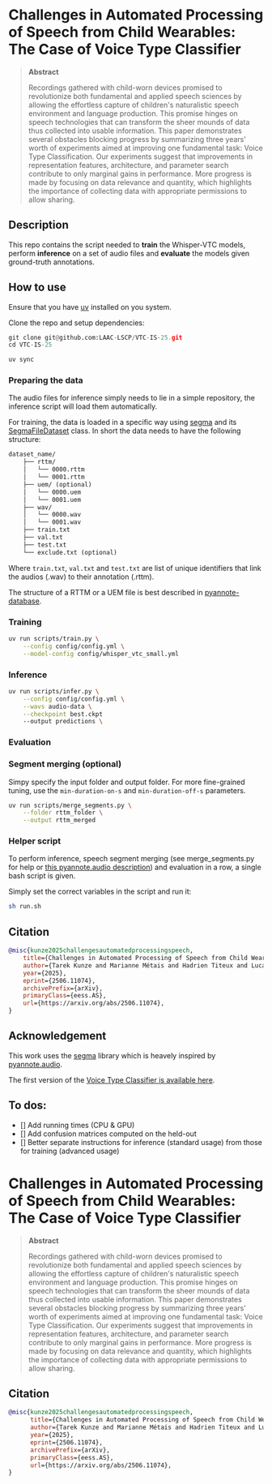 # Challenges in Automated Processing of Speech from Child Wearables: The Case of Voice Type Classifier

> **Abstract**
>
> Recordings gathered with child-worn devices promised to revolutionize both fundamental and applied speech sciences by allowing the effortless capture of children's naturalistic speech environment and language production. This promise hinges on speech technologies that can transform the sheer mounds of data thus collected into usable information. This paper demonstrates several obstacles blocking progress by summarizing three years' worth of experiments aimed at improving one fundamental task: Voice Type Classification. Our experiments suggest that improvements in representation features, architecture, and parameter search contribute to only marginal gains in performance. More progress is made by focusing on data relevance and quantity, which highlights the importance of collecting data with appropriate permissions to allow sharing.

## Description
This repo contains the script needed to **train** the Whisper-VTC models, perform **inference** on a set of audio files and **evaluate** the models given ground-truth annotations.

## How to use
Ensure that you have [uv](https://github.com/astral-sh/uv) installed on you system.

Clone the repo and setup dependencies:
```python
git clone git@github.com:LAAC-LSCP/VTC-IS-25.git
cd VTC-IS-25

uv sync
```

### Preparing the data
The audio files for inference simply needs to lie in a simple repository, the inference script will load them automatically.

For training, the data is loaded in a specific way using [segma](https://github.com/arxaqapi/segma) and its [SegmaFileDataset](https://github.com/arxaqapi/segma/blob/49c1ce4bace130785c7be0e5aab6a8ed3bd0d711/src/segma/data/file_dataset.py#L41-L64) class.
In short the data needs to have the following structure:

```txt
dataset_name/
    ├── rttm/
    │   └── 0000.rttm
    │   └── 0001.rttm
    ├── uem/ (optional)
    │   └── 0000.uem
    │   └── 0001.uem
    ├── wav/
    │   └── 0000.wav
    │   └── 0001.wav
    ├── train.txt
    ├── val.txt
    ├── test.txt
    └── exclude.txt (optional)
```

Where `train.txt`, `val.txt` and `test.txt` are list of unique identifiers that link the audios (.wav) to their annotation (.rttm).

The structure of a RTTM or a UEM file is best described in [pyannote-database](https://github.com/pyannote/pyannote-database/blob/develop/README.md#segmentation).

### Training
```sh
uv run scripts/train.py \
    --config config/config.yml \
    --model-config config/whisper_vtc_small.yml
```

### Inference
```sh
uv run scripts/infer.py \
    --config config/config.yml \
	--wavs audio-data \
    --checkpoint best.ckpt
	--output predictions \
```


### Evaluation


### Segment merging (optional)
Simpy specify the input folder and output folder.
For more fine-grained tuning, use the `min-duration-on-s` and `min-duration-off-s` parameters.
```sh
uv run scripts/merge_segments.py \
    --folder rttm_folder \
    --output rttm_merged
```


### Helper script
To perform inference, speech segment merging (see merge_segments.py for help or [this pyannote.audio description](https://github.com/pyannote/pyannote-audio/blob/240a7f3ef60bc613169df860b536b10e338dbf3c/pyannote/audio/pipelines/resegmentation.py#L79-L82)) and evaluation in a row, a single bash script is given.

Simply set the correct variables in the script and run it:
```sh
sh run.sh
```

## Citation

```bibtex
@misc{kunze2025challengesautomatedprocessingspeech,
    title={Challenges in Automated Processing of Speech from Child Wearables: The Case of Voice Type Classifier}, 
    author={Tarek Kunze and Marianne Métais and Hadrien Titeux and Lucas Elbert and Joseph Coffey and Emmanuel Dupoux and Alejandrina Cristia and Marvin Lavechin},
    year={2025},
    eprint={2506.11074},
    archivePrefix={arXiv},
    primaryClass={eess.AS},
    url={https://arxiv.org/abs/2506.11074}, 
}
```


## Acknowledgement
This work uses the [segma](https://github.com/arxaqapi/segma) library which is heavely inspired by [pyannote.audio](https://github.com/pyannote/pyannote-audio).

The first version of the [Voice Type Classifier is available here](https://github.com/MarvinLvn/voice-type-classifier).

## To dos:

- [] Add running times (CPU & GPU)
- [] Add confusion matrices computed on the held-out 
- [] Better separate instructions for inference (standard usage) from those for training (advanced usage)
# Challenges in Automated Processing of Speech from Child Wearables: The Case of Voice Type Classifier

> **Abstract**
>
> Recordings gathered with child-worn devices promised to revolutionize both fundamental and applied speech sciences by allowing the effortless capture of children's naturalistic speech environment and language production. This promise hinges on speech technologies that can transform the sheer mounds of data thus collected into usable information. This paper demonstrates several obstacles blocking progress by summarizing three years' worth of experiments aimed at improving one fundamental task: Voice Type Classification. Our experiments suggest that improvements in representation features, architecture, and parameter search contribute to only marginal gains in performance. More progress is made by focusing on data relevance and quantity, which highlights the importance of collecting data with appropriate permissions to allow sharing.


## Citation

```bibtex
@misc{kunze2025challengesautomatedprocessingspeech,
      title={Challenges in Automated Processing of Speech from Child Wearables: The Case of Voice Type Classifier}, 
      author={Tarek Kunze and Marianne Métais and Hadrien Titeux and Lucas Elbert and Joseph Coffey and Emmanuel Dupoux and Alejandrina Cristia and Marvin Lavechin},
      year={2025},
      eprint={2506.11074},
      archivePrefix={arXiv},
      primaryClass={eess.AS},
      url={https://arxiv.org/abs/2506.11074}, 
}
```